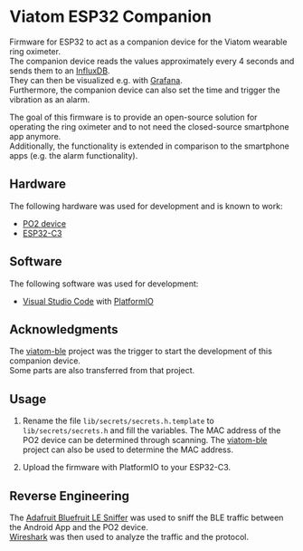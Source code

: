 # Viatom ESP32 Companion

Firmware for ESP32 to act as a companion device for the Viatom wearable ring oximeter.  
The companion device reads the values approximately every 4 seconds and sends them to an [InfluxDB](https://www.influxdata.com/products/influxdb/).  
They can then be visualized e.g. with [Grafana](https://grafana.com/).  
Furthermore, the companion device can also set the time and trigger the vibration as an alarm.

The goal of this firmware is to provide an open-source solution for operating the ring oximeter and to not need the closed-source smartphone app anymore.  
Additionally, the functionality is extended in comparison to the smartphone apps (e.g. the alarm functionality).

## Hardware

The following hardware was used for development and is known to work:
- [PO2 device](https://www.viatomtech.com/po2)
- [ESP32-C3](https://www.espressif.com/en/products/socs/esp32-c3)

## Software

The following software was used for development:
- [Visual Studio Code](https://code.visualstudio.com/) with [PlatformIO](https://platformio.org/)

## Acknowledgments

The [viatom-ble](https://github.com/ecostech/viatom-ble/) project was the trigger to start the development of this companion device.  
Some parts are also transferred from that project.

## Usage

1. Rename the file `lib/secrets/secrets.h.template` to `lib/secrets/secrets.h` and fill the variables.
The MAC address of the PO2 device can be determined through scanning.
The [viatom-ble](https://github.com/ecostech/viatom-ble/) project can also be used to determine the MAC address.

2. Upload the firmware with PlatformIO to your ESP32-C3.

## Reverse Engineering

The [Adafruit Bluefruit LE Sniffer](https://www.adafruit.com/product/2269) was used to sniff the BLE traffic between the Android App and the PO2 device.  
[Wireshark](https://www.wireshark.org/) was then used to analyze the traffic and the protocol.